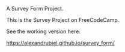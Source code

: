 A Survey Form Project.

This is the Survey Project on FreeCodeCamp.

See the working version here: 

https://alexandrubiel.github.io/survey_form/